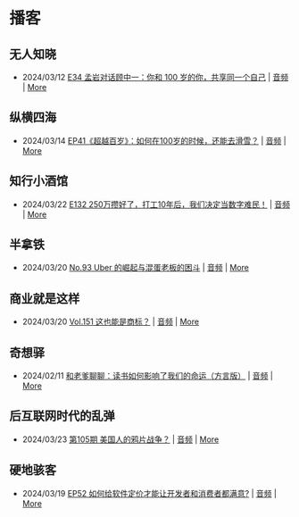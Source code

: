 # 播客

## 无人知晓
- 2024/03/12 [E34 孟岩对话顾中一：你和 100 岁的你，共享同一个自己](https://www.xiaoyuzhoufm.com/episode/65effcb5421188fe6adc9f41) | [音频](https://dts-api.xiaoyuzhoufm.com/track/611719d3cb0b82e1df0ad29e/65effcb5421188fe6adc9f41/media.xyzcdn.net/lmrDHW9ykqTLnzJhhyFDBFdUQ27Z.m4a) | [More](channels/%E6%97%A0%E4%BA%BA%E7%9F%A5%E6%99%93.md)

## 纵横四海
- 2024/03/14 [EP41《超越百岁》：如何在100岁的时候，还能去滑雪？](https://www.ximalaya.com/sound/714108095) | [音频](https://audio.xmcdn.com/storages/99b1-audiofreehighqps/0C/1E/GKwRIasJyJLLCM1d6gK3cBCP.m4a) | [More](channels/%E7%BA%B5%E6%A8%AA%E5%9B%9B%E6%B5%B7.md)

## 知行小酒馆
- 2024/03/22 [E132 250万攒好了，打工10年后，我们决定当数字难民！](https://www.xiaoyuzhoufm.com/episode/65fd2cba2d9eae5d0a5d21d0) | [音频](https://dts-api.xiaoyuzhoufm.com/track/6013f9f58e2f7ee375cf4216/65fd2cba2d9eae5d0a5d21d0/media.xyzcdn.net/lr6igc6XLwdguoVtmljtVdsVdQzI.m4a) | [More](channels/%E7%9F%A5%E8%A1%8C%E5%B0%8F%E9%85%92%E9%A6%86.md)

## 半拿铁
- 2024/03/20 [No.93 Uber 的崛起与混蛋老板的困斗](https://www.ximalaya.com/sound/715963846) | [音频](https://dl.wavpub.com/item/227_31598304_0507.m4a) | [More](channels/%E5%8D%8A%E6%8B%BF%E9%93%81.md)

## 商业就是这样
- 2024/03/20 [Vol.151 这也能是商标？](https://www.ximalaya.com/sound/716102593) | [音频](https://audio.xmcdn.com/storages/9c91-audiofreehighqps/A7/7F/GKwRIW4J0L9fANk52wK6nx6--aacv2-48K.m4a) | [More](channels/%E5%95%86%E4%B8%9A%E5%B0%B1%E6%98%AF%E8%BF%99%E6%A0%B7.md)

## 奇想驿
- 2024/02/11 [和老爹聊聊：读书如何影响了我们的命运（方言版）](https://www.xiaoyuzhoufm.com/episode/65c839a90bef6c2074d27174) | [音频](https://dts-api.xiaoyuzhoufm.com/track/6034daea97755b8fc9c66480/65c839a90bef6c2074d27174/media.xyzcdn.net/ljFv7ZFgmiyNZuNiYLWTh8I-KQ6F.m4a) | [More](channels/%E5%A5%87%E6%83%B3%E9%A9%BF.md)

## 后互联网时代的乱弹
- 2024/03/23 [第105期 美国人的鸦片战争？](https://hosting.wavpub.cn/pie/ep105/) | [音频](https://tk.wavpub.com/WPDL_tUwfjycFPJcXALKPPNPNdknSZnDgmCwMgKtnrzTHYDWmAvaDwuvftDjdCP-75.mp3) | [More](channels/%E5%90%8E%E4%BA%92%E8%81%94%E7%BD%91%E6%97%B6%E4%BB%A3%E7%9A%84%E4%B9%B1%E5%BC%B9.md)

## 硬地骇客
- 2024/03/19 [EP52 如何给软件定价才能让开发者和消费者都满意?](https://www.xiaoyuzhoufm.com/episode/65f9a00a696bd9a8792a2166) | [音频](https://dts-api.xiaoyuzhoufm.com/track/640ee2438be5d40013fe4a87/65f9a00a696bd9a8792a2166/media.xyzcdn.net/lu1ree5pU2saT_OOq5ZueJlwct_e.m4a) | [More](channels/%E7%A1%AC%E5%9C%B0%E9%AA%87%E5%AE%A2.md)

